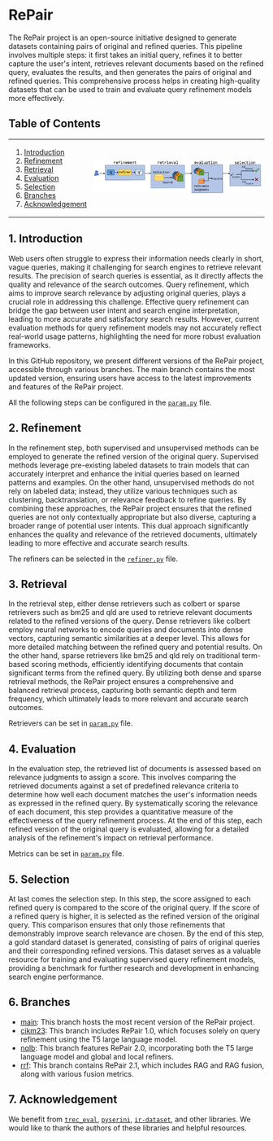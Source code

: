 # RePair

The RePair project is an open-source initiative designed to generate datasets containing pairs of original and refined queries. This pipeline involves multiple steps: it first takes an initial query, refines it to better capture the user's intent, retrieves relevant documents based on the refined query, evaluates the results, and then generates the pairs of original and refined queries. This comprehensive process helps in creating high-quality datasets that can be used to train and evaluate query refinement models more effectively.

## Table of Contents
<table align="center" border=0>
<tr>
<td>
   
1. [Introduction](#Introduction)
2. [Refinement](#Refinement)
3. [Retrieval](#Retrieval)
4. [Evaluation](#Evaluation)
5. [Selection](#Selection)
6. [Branches](#Branches)
7. [Acknowledgement](#Acknowledgement)
</td>
<td><img src='misc/repair_flow.jpg' width="100%" /></td>
</table>

   
## 1. Introduction
Web users often struggle to express their information needs clearly in short, vague queries, making it challenging for search engines to retrieve relevant results. The precision of search queries is essential, as it directly affects the quality and relevance of the search outcomes. Query refinement, which aims to improve search relevance by adjusting original queries, plays a crucial role in addressing this challenge. Effective query refinement can bridge the gap between user intent and search engine interpretation, leading to more accurate and satisfactory search results. However, current evaluation methods for query refinement models may not accurately reflect real-world usage patterns, highlighting the need for more robust evaluation frameworks.

In this GitHub repository, we present different versions of the RePair project, accessible through various branches. The main branch contains the most updated version, ensuring users have access to the latest improvements and features of the RePair project.

All the following steps can be configured in the [`param.py`](https://github.com/fani-lab/RePair/blob/cb94e0e4b8e85481e737f7e37b2268bfd0c49db3/src/param.py#L12) file.

## 2. Refinement
In the refinement step, both supervised and unsupervised methods can be employed to generate the refined version of the original query. Supervised methods leverage pre-existing labeled datasets to train models that can accurately interpret and enhance the initial queries based on learned patterns and examples. On the other hand, unsupervised methods do not rely on labeled data; instead, they utilize various techniques such as clustering, backtranslation, or relevance feedback to refine queries. By combining these approaches, the RePair project ensures that the refined queries are not only contextually appropriate but also diverse, capturing a broader range of potential user intents. This dual approach significantly enhances the quality and relevance of the retrieved documents, ultimately leading to more effective and accurate search results.

The refiners can be selected in the [`refiner.py`](https://github.com/fani-lab/RePair/blob/cb94e0e4b8e85481e737f7e37b2268bfd0c49db3/src/refinement/refiner_param.py) file.

## 3. Retrieval
In the retrieval step, either dense retrievers such as colbert or sparse retrievers such as bm25 and qld are used to retrieve relevant documents related to the refined versions of the query. Dense retrievers like colbert employ neural networks to encode queries and documents into dense vectors, capturing semantic similarities at a deeper level. This allows for more detailed matching between the refined query and potential results. On the other hand, sparse retrievers like bm25 and qld rely on traditional term-based scoring methods, efficiently identifying documents that contain significant terms from the refined query. By utilizing both dense and sparse retrieval methods, the RePair project ensures a comprehensive and balanced retrieval process, capturing both semantic depth and term frequency, which ultimately leads to more relevant and accurate search outcomes.

Retrievers can be set in [`param.py`](https://github.com/fani-lab/RePair/blob/cb94e0e4b8e85481e737f7e37b2268bfd0c49db3/src/param.py#L18) file.


## 4. Evaluation
In the evaluation step, the retrieved list of documents is assessed based on relevance judgments to assign a score. This involves comparing the retrieved documents against a set of predefined relevance criteria to determine how well each document matches the user's information needs as expressed in the refined query. By systematically scoring the relevance of each document, this step provides a quantitative measure of the effectiveness of the query refinement process. At the end of this step, each refined version of the original query is evaluated, allowing for a detailed analysis of the refinement's impact on retrieval performance. 

Metrics can be set in [`param.py`](https://github.com/fani-lab/RePair/blob/cb94e0e4b8e85481e737f7e37b2268bfd0c49db3/src/param.py#L19) file.

## 5. Selection
At last comes the selection step. In this step, the score assigned to each refined query is compared to the score of the original query. If the score of a refined query is higher, it is selected as the refined version of the original query. This comparison ensures that only those refinements that demonstrably improve search relevance are chosen. By the end of this step, a gold standard dataset is generated, consisting of pairs of original queries and their corresponding refined versions. This dataset serves as a valuable resource for training and evaluating supervised query refinement models, providing a benchmark for further research and development in enhancing search engine performance.

## 6. Branches
- [main](https://github.com/fani-lab/RePair/tree/main): This branch hosts the most recent version of the RePair project.
- [cikm23](https://github.com/fani-lab/RePair/tree/cikm23): This branch includes RePair 1.0, which focuses solely on query refinement using the T5 large language model.
- [nqlb](https://github.com/fani-lab/RePair/tree/nqlb): This branch features RePair 2.0, incorporating both the T5 large language model and global and local refiners.
- [rrf](https://github.com/fani-lab/RePair/tree/rrf): This branch contains RePair 2.1, which includes RAG and RAG fusion, along with various fusion metrics.

## 7. Acknowledgement
We benefit from [`trec_eval`](https://github.com/usnistgov/trec_eval), [`pyserini`](https://github.com/castorini/pyserini), [`ir-dataset`](https://ir-datasets.com/), and other libraries. We would like to thank the authors of these libraries and helpful resources.
  




